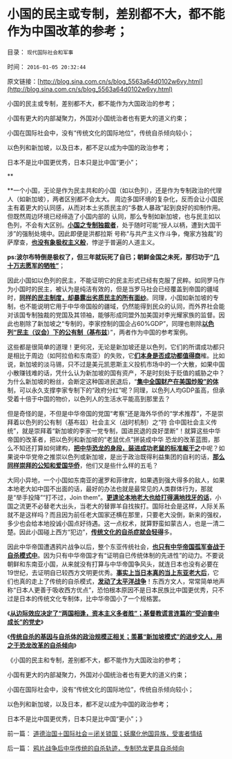 # 小国的民主或专制，差别都不大，都不能作为中国改革的参考；

目录： `现代国际社会和军事` 

时间： `2016-01-05 20:32:44` 

原文链接：[http://blog.sina.com.cn/s/blog_5563a64d0102w6vy.html](http://blog.sina.com.cn/s/blog_5563a64d0102w6vy.html)

小国的民主或专制，差别都不大，都不能作为大国政治的参考；

小国有更大的内部凝聚力，外国对小国统治者也有更大的道义约束；

小国在国际社会中，没有“传统文化的国际地位”，传统自杀倾向较小；

以色列和新加坡，以及日本，都不足以成为中国的政治参考；

日本不是比中国更优秀，日本只是比中国“更小”；

**

**一个小国，无论是作为民主共和的小国（如以色列），还是作为专制政治的代理人（如新加坡），两者区别都不会太大。
周边多国环境的复杂化，反而会让小国民主有着更大的认同感，从而对本土劣质民主的“多数人暴政”起到良好的抑制作用。但既然周边环境已经缔造了小国内部的
认同，那么专制如新加坡，也与民主如以色列，不会有大区别。[**小国之专制独裁者**](../../../2015/3/11/公式：[极权主义＝帝国主义／资本主义]；.md)，处于随时可能“授人以柄，遭到大国干涉”的强制处境中。因此即便是洪都拉斯
号称“与共产主义作斗争，俺家方独裁”的萨摩查，[**也没有象极权主义般**](../../../2015/3/10/远交近代的地缘政治，缓解小国极权化.md)，悖逆于普遍的人道主义。

**ps:波尔布特倒是极权了，但三年就玩死了自已；朝鲜金国之未死，那归功于“[**几十万志愿军的牺牲”**](../../../2009/11/30/朝鲜战争数字游戏二三事.md)**；

因此小国如以色列的民主，不能证明它的民主形式已经有克服了民粹。如同罗马作为小国时的民主，被认为是纯洁有效的，但是当罗马社会已经覆盖到帝国的疆域时，[**同样的民主制度，却暴露出劣质民主的所有面纱**](../../../2013/3/22/罗马战争负担下的“国进民退”,通往元首专制的“民主之路”.md)。同理，小国如新加坡的专制，也不能说明它用于中华帝国般的疆域，仍然能得到民众的认同，而外界社会能对该国专制独裁的党国及其领袖，能够形成同盟外加美国对李光耀家族的监督。因此也剔除了新加坡之“专制的，李家控制的国企占60%GDP”，同理也剔除[**以色列“民主（议会）下的公有制（基布兹**](../../../2011/9/26/以色列的农业自给和外汇收入和战争潜力.md)）”，两者作为中国的参考案例。

这些都是很简单的道理！更何况，无论是新加坡还是以色列，它们的所谓成功都只是相比于周边（如阿拉伯和东南亚）的失败，它[**们本身是否成功都值得商**](../../../2011/9/29/以色列社会“民主”是假象，以色列内战的危险.md)榷。比如说，新加坡的淡马锡，只不过是美元凯恩斯主义投机市场中的一个大散，如果中国小散赚钱难的话，凭什么认为新加坡的国有资产，不是时刻处于贬值的威胁之中？为什么新加坡的粉丝，会断定这种国进民退后，“[**集中全国财产在美国炒股”的体**](../../../2014/2/6/回顾美元货币政策的原则，理解淡马锡们统统要死掉的机理.md)制，可以永久支撑李家专制下的“政府分红”呢？同理，以色列人均GDP虽高，但承受着十倍于中国的物价，以色列人的生活水平能高到那里去？

但是奇怪的是，不但是中华帝国的党国“考察”还是海外华侨的“学术推荐”，不是崇拜着以色列的公有制（基布兹）社会主义（战时机制）之“符
合中国社会主义传统”，就是崇拜着“新加坡的李家一党专制，国进民退的良好垄断”！就算这些中华帝国的改革者，把以色列和新加坡的“老鼠优点”拼装成中华
恐龙的改革蓝图，那么不知还打算如何建构，[**把中华恐龙的身段，装进成功老鼠的标准躯干之**](../../../2011/1/29/“中央帝国太大了”太难管理了.md)中呢？如果说中华党帝之推崇以色列或新加坡，是出于政治既得利益集团的自利的话，[**那么同样崇拜的公知和爱国华侨**](../../../2014/1/1/新爱国华侨“海外赤子”心理扭曲，可能非常民粹.md)，他们又是些什么样的五毛？

大同小异地，一个小国如东南亚的暹罗和菲律宾，如果遇到强大得多的敌人，如果本地老大如中国不出面的话，最好的办法也就是最常见的人类群体行为，那就是“举手投降”“打不过，Join
them”。[**更遑论本地老大也给打得满地找牙的话**](../../../2015/12/29/中华帝国的伟大面子，鸦片战争导致国将不国的政治危机；.md)，小国之流更不必替老大出头，当老大的替罪羊自找挨打。国际社会是这样，人际关系就不是这样吗？而且因为前任老大国家还横在那里，只要老大没倒，新来的强权，多少也会给本地投诚小国点好待遇。这一点权术，就算野蛮如蒙古人，也是一清二楚。因此小国碰上西方“犯边”，[**传统文化的自杀症就会轻得**](../../../2015/12/31/全世界“传统文化自杀基因”，传染性的“国民劣根性”.md)多。

因此中华帝国遭遇鸦片战争以后，整个东亚传统社会，[**也只有中华帝国孤军奋战于自杀模式中**](../../../2009/12/13/“得道多助，失道寡助”.md)。因为只有中华帝国才有“证明自已传统体制的先进性”的动力。不要说朝鲜和东南亚小国，从来就没有打算与中华帝国争风头，就连日本也没有必要在19世纪，去证明自已较西方文明更优秀。[**事实上当日本真的当上东亚老大后**](../../../2009/12/9/日本帝国是中国人最熟悉的社会.md)，它们也真的走上了传统的自杀模式，[**发动了太平洋战争**](http://darthvad.blog.sohu.com/252065014.html)！东西方文人，常常简单地声称“日本人更善于吸收西方优点”，恐怕根本原因不是日本民族比中国更优秀，只不过是日本的传统文化专制体，比中华帝国小了一个规格罢。

《[**从边际效应决定了“两国相逢，资本主义多者胜”；基督教谎言连篇的“受迫害中成长”的党史**](../../../2016/1/3/“资本主义缺乏症”，基督教谎言连篇的党史；.md)》

《[**传统自杀的基因与自杀体的政治规模正相关；羡慕“新加坡模式”的进步文人，用之于恐龙改革的自杀倾向**](../../../2016/1/4/鸦片战争后中华传统的自杀轨迹，专制恐龙更具自杀倾向.md)》

《小国的民主和专制，差别都不大，都不能作为大国政治的参考；

小国有更大的内部凝聚力，外国对小国统治者也有更大的道义约束；

小国在国际社会中，没有“传统文化的国际地位”，传统自杀倾向较小；

以色列和新加坡，以及日本，都不足以成为中国的政治参考；

日本不是比中国更优秀，日本只是比中国“更小”；》

前一篇： [道德治国＋国际社会＝闭关锁国；妖魔化他国异族，受害者情结](../../../2016/1/7/道德治国＋国际社会＝闭关锁国；妖魔化他国异族，受害者情结.md)

后一篇： [鸦片战争后中华传统的自杀轨迹，专制恐龙更具自杀倾向](../../../2016/1/4/鸦片战争后中华传统的自杀轨迹，专制恐龙更具自杀倾向.md)

